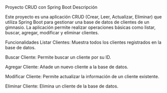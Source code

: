 Proyecto CRUD con Spring Boot
Descripción

Este proyecto es una aplicación CRUD (Crear, Leer, Actualizar, Eliminar) que utiliza Spring Boot para gestionar una base de datos de clientes de un gimnasio. La aplicación permite realizar operaciones básicas como listar, buscar, agregar, modificar y eliminar clientes.

Funcionalidades
Listar Clientes: Muestra todos los clientes registrados en la base de datos.

Buscar Cliente: Permite buscar un cliente por su ID.

Agregar Cliente: Añade un nuevo cliente a la base de datos.

Modificar Cliente: Permite actualizar la información de un cliente existente.

Eliminar Cliente: Elimina un cliente de la base de datos.
